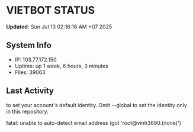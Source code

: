 # VIETBOT STATUS
**Updated**: Sun Jul 13 02:16:16 AM +07 2025

## System Info
- IP: 103.77.172.150
- Uptime: up 1 week, 6 hours, 3 minutes
- Files: 39063

## Last Activity

to set your account's default identity.
Omit --global to set the identity only in this repository.

fatal: unable to auto-detect email address (got 'root@vinh3690.(none)')
